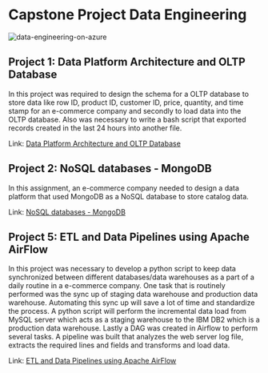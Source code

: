 # Capstone Project Data Engineering

![data-engineering-on-azure](https://user-images.githubusercontent.com/95388763/162159677-75ad2ba6-5116-4231-9c93-54ae5ae99571.jpg)

## Project 1: Data Platform Architecture and OLTP Database

In this project was required to design the schema for a OLTP database to store data like row ID, product ID, customer ID, price, quantity, and time stamp for an e-commerce company and secondly to load  data into the OLTP database. Also was necessary to write a bash script that exported records created in the last 24 hours into another file.

Link: [Data Platform Architecture and OLTP Database](https://github.com/joaogomescosta/Capstone-Project-Data-Engineering/tree/main/Data%20Platform%20Architecture%20and%20OLTP%20Database)

## Project 2: NoSQL databases - MongoDB

In this assignment, an e-commerce company needed to design a data platform that used MongoDB as a NoSQL database to store catalog data.

Link: [NoSQL databases - MongoDB](https://github.com/joaogomescosta/Capstone-Project-Data-Engineering/tree/main/NoSQL%20databases%20-%20MongoDB)

## Project 5: ETL and Data Pipelines using Apache AirFlow

In this project was necessary to develop a python script to keep data synchronized between different databases/data warehouses as a part of a daily routine in a e-commerce company. One task that is routinely performed was the sync up of staging data warehouse and production data warehouse. Automating this sync up will save a lot of time and standardize the process. A python script will perform the incremental data load from MySQL server which acts as a staging warehouse to the IBM DB2 which is a production data warehouse. Lastly a DAG was created in Airflow to perform several tasks. A pipeline was built that analyzes the web server log file, extracts the required lines and fields and transforms and load data.

Link: [ETL and Data Pipelines using Apache AirFlow](https://github.com/joaogomescosta/Capstone-Project-Data-Engineering/tree/main/ETL%20and%20Data%20Pipelines%20using%20Apache%20AirFlow)

